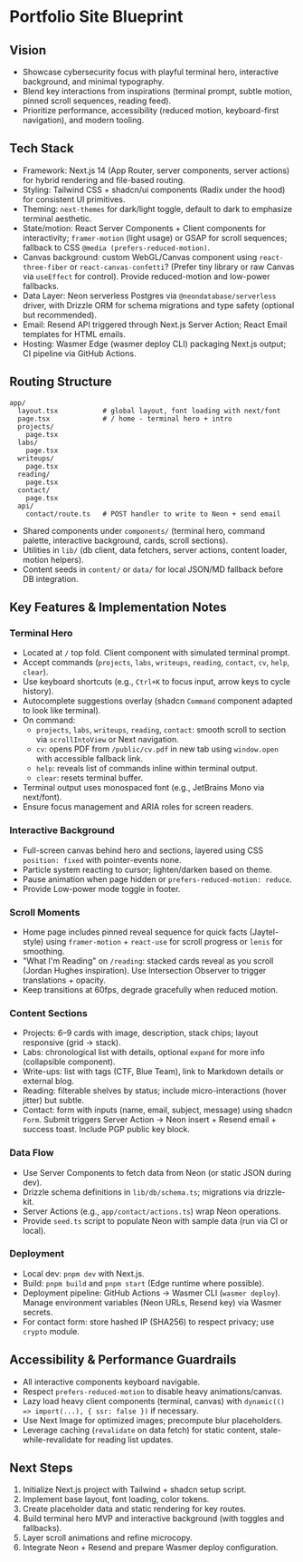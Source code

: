 # Portfolio Site Blueprint

## Vision
- Showcase cybersecurity focus with playful terminal hero, interactive background, and minimal typography.
- Blend key interactions from inspirations (terminal prompt, subtle motion, pinned scroll sequences, reading feed).
- Prioritize performance, accessibility (reduced motion, keyboard-first navigation), and modern tooling.

## Tech Stack
- Framework: Next.js 14 (App Router, server components, server actions) for hybrid rendering and file-based routing.
- Styling: Tailwind CSS + shadcn/ui components (Radix under the hood) for consistent UI primitives.
- Theming: `next-themes` for dark/light toggle, default to dark to emphasize terminal aesthetic.
- State/motion: React Server Components + Client components for interactivity; `framer-motion` (light usage) or GSAP for scroll sequences; fallback to CSS `@media (prefers-reduced-motion)`.
- Canvas background: custom WebGL/Canvas component using `react-three-fiber` or `react-canvas-confetti`? (Prefer tiny library or raw Canvas via `useEffect` for control). Provide reduced-motion and low-power fallbacks.
- Data Layer: Neon serverless Postgres via `@neondatabase/serverless` driver, with Drizzle ORM for schema migrations and type safety (optional but recommended).
- Email: Resend API triggered through Next.js Server Action; React Email templates for HTML emails.
- Hosting: Wasmer Edge (wasmer deploy CLI) packaging Next.js output; CI pipeline via GitHub Actions.

## Routing Structure
```
app/
  layout.tsx           # global layout, font loading with next/font
  page.tsx             # / home - terminal hero + intro
  projects/
    page.tsx
  labs/
    page.tsx
  writeups/
    page.tsx
  reading/
    page.tsx
  contact/
    page.tsx
  api/
    contact/route.ts   # POST handler to write to Neon + send email
```
- Shared components under `components/` (terminal hero, command palette, interactive background, cards, scroll sections).
- Utilities in `lib/` (db client, data fetchers, server actions, content loader, motion helpers).
- Content seeds in `content/` or `data/` for local JSON/MD fallback before DB integration.

## Key Features & Implementation Notes

### Terminal Hero
- Located at `/` top fold. Client component with simulated terminal prompt.
- Accept commands (`projects`, `labs`, `writeups`, `reading`, `contact`, `cv`, `help`, `clear`).
- Use keyboard shortcuts (e.g., `Ctrl+K` to focus input, arrow keys to cycle history).
- Autocomplete suggestions overlay (shadcn `Command` component adapted to look like terminal).
- On command:
  - `projects`, `labs`, `writeups`, `reading`, `contact`: smooth scroll to section via `scrollIntoView` or Next navigation.
  - `cv`: opens PDF from `/public/cv.pdf` in new tab using `window.open` with accessible fallback link.
  - `help`: reveals list of commands inline within terminal output.
  - `clear`: resets terminal buffer.
- Terminal output uses monospaced font (e.g., JetBrains Mono via next/font).
- Ensure focus management and ARIA roles for screen readers.

### Interactive Background
- Full-screen canvas behind hero and sections, layered using CSS `position: fixed` with pointer-events none.
- Particle system reacting to cursor; lighten/darken based on theme.
- Pause animation when page hidden or `prefers-reduced-motion: reduce`.
- Provide Low-power mode toggle in footer.

### Scroll Moments
- Home page includes pinned reveal sequence for quick facts (Jaytel-style) using `framer-motion` + `react-use` for scroll progress or `lenis` for smoothing.
- "What I'm Reading" on `/reading`: stacked cards reveal as you scroll (Jordan Hughes inspiration). Use Intersection Observer to trigger translations + opacity.
- Keep transitions at 60fps, degrade gracefully when reduced motion.

### Content Sections
- Projects: 6–9 cards with image, description, stack chips; layout responsive (grid -> stack).
- Labs: chronological list with details, optional `expand` for more info (collapsible component).
- Write-ups: list with tags (CTF, Blue Team), link to Markdown details or external blog.
- Reading: filterable shelves by status; include micro-interactions (hover jitter) but subtle.
- Contact: form with inputs (name, email, subject, message) using shadcn `Form`. Submit triggers Server Action -> Neon insert + Resend email + success toast. Include PGP public key block.

### Data Flow
- Use Server Components to fetch data from Neon (or static JSON during dev).
- Drizzle schema definitions in `lib/db/schema.ts`; migrations via drizzle-kit.
- Server Actions (e.g., `app/contact/actions.ts`) wrap Neon operations.
- Provide `seed.ts` script to populate Neon with sample data (run via CI or local).

### Deployment
- Local dev: `pnpm dev` with Next.js.
- Build: `pnpm build` and `pnpm start` (Edge runtime where possible).
- Deployment pipeline: GitHub Actions -> Wasmer CLI (`wasmer deploy`). Manage environment variables (Neon URLs, Resend key) via Wasmer secrets.
- For contact form: store hashed IP (SHA256) to respect privacy; use `crypto` module.

## Accessibility & Performance Guardrails
- All interactive components keyboard navigable.
- Respect `prefers-reduced-motion` to disable heavy animations/canvas.
- Lazy load heavy client components (terminal, canvas) with `dynamic(() => import(...), { ssr: false })` if necessary.
- Use Next Image for optimized images; precompute blur placeholders.
- Leverage caching (`revalidate` on data fetch) for static content, stale-while-revalidate for reading list updates.

## Next Steps
1. Initialize Next.js project with Tailwind + shadcn setup script.
2. Implement base layout, font loading, color tokens.
3. Create placeholder data and static rendering for key routes.
4. Build terminal hero MVP and interactive background (with toggles and fallbacks).
5. Layer scroll animations and refine microcopy.
6. Integrate Neon + Resend and prepare Wasmer deploy configuration.
